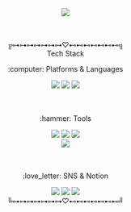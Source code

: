 <div align="center">
<img src="https://capsule-render.vercel.app/api?type=wave&color=FFBDE0&height=300&section=header&text=₊⁺⊹eun%20github⊹⁺₊&fontSize=90&fontColor=FFFFFF" />
</div>
<br><br>
<div align="center">

╔⊶⊶⊶⊶⊶⊶⊶♡⊷⊷⊷⊷⊷⊷⊷╗<br>
Tech Stack
<br>
 <p> :computer: Platforms & Languages</p>
	<img src="https://img.shields.io/badge/Java-007396?style=flat&logo=Java&logoColor=white" />
	<img src="https://img.shields.io/badge/HTML5-E34F26?style=flat&logo=HTML5&logoColor=white" />
  <img src="https://img.shields.io/badge/Spring%20Boot-6DB33F?style=flat&logo=Spring Boot&logoColor=white" /><br>
</div>
<br><br>

<div align="center">
<p>  :hammer: Tools</p>
<img src="https://img.shields.io/badge/IntelliJ-000000?style=flat&logo=IntelliJ IDEA&logoColor=white" />
<img src="https://img.shields.io/badge/VS%20Code-4285F4?style=flat&logo=IntelliJ IDEA&logoColor=white" />
<img src="https://img.shields.io/badge/Postman-FF6C37?style=flat&logo=Postman&logoColor=white" /><br>
<img src="https://img.shields.io/badge/Tomcat-F8DC75?style=flat&logo=Apache Tomcat&logoColor=white" /><br>
<br><br>
<p>  :love_letter: SNS & Notion</p>
<img src="https://img.shields.io/badge/Instagram-4405F?style=flat&logo=Instagram&logoColor=white" />
<img src="https://img.shields.io/badge/Mail-EA4335?style=flat&logo=Gmail&logoColor=white" />
<img src="https://img.shields.io/badge/Notion-000000?style=flat&logo=Notion&logoColor=white" /><br>
╚⊶⊶⊶⊶⊶⊶⊶♡⊷⊷⊷⊷⊷⊷⊷╝
</div>
